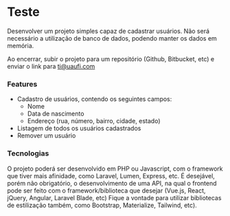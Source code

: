# Teste

Desenvolver um projeto simples capaz de cadastrar usuários. 
Não será necessário a utilização de banco de dados, podendo manter os dados em memória.

Ao encerrar, subir o projeto para um repositório (Github, Bitbucket, etc) e enviar o link para ti@uaufi.com

### Features

- Cadastro de usuários, contendo os seguintes campos: 
  - Nome
  - Data de nascimento
  - Endereço (rua, número, bairro, cidade, estado)
- Listagem de todos os usuários cadastrados
- Remover um usuário

### Tecnologias

O projeto poderá ser desenvolvido em PHP ou Javascript, com o framework que tiver mais afinidade, como Laravel, Lumen, Express, etc.
É desejável, porém não obrigatório, o desenvolvimento de uma API, na qual o frontend pode ser feito com o framework/biblioteca que desejar (Vue.js, React, jQuery, Angular, Laravel Blade, etc)
Fique a vontade para utilizar bibliotecas de estilização também, como Bootstrap, Materialize, Tailwind, etc).
